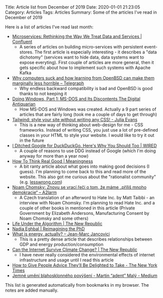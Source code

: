 Title: Article list from December of 2019
Date: 2020-01-01 21:23:05
Category: Articles
Tags: Articles
Summary: Some of the articles I've read in December of 2019

Here is a list of articles I've read last month:

* [Microservices: Rethinking the Way We Treat Data and Services | Confluent](https://www.confluent.io/blog/data-dichotomy-rethinking-the-way-we-treat-data-and-services/)
    * A series of articles on building micro-services with persistent
       event-stores. The first article is especially interesting - it describes
       a "data dichotomy" (services want to hide data, data systems want to
       expose everyting). First couple of articles are more general, then it
       gets specific about how to implement such systems with Apache Kafka
* [Why computers suck and how learning from OpenBSD can make them marginally less horrible – Telegraph](https://telegra.ph/Why-OpenBSD-is-marginally-less-horrible-12-05)
    * Why endless backward compatibility is bad and OpenBSD is good thanks to
       not keeping it
* [Doing Windows, Part 1: MS-DOS and Its Discontents The Digital Antiquarian](https://www.filfre.net/2018/06/doing-windows-part-1-ms-dos-and-its-discontents/)
    * How MS-DOS and Windows was created. Actually a 9 part series of articles
       that are fairly long (took me a couple of days to get through)
* [Tailwind: style your site without writing any CSS! - Julia Evans](https://jvns.ca/blog/2018/11/01/tailwind--write-css-without-the-css/)
    * This is a new way of thinking about web-design for me - CSS frameworks. Instead of writing CSS,
       you just use a lot of pre-defined classes in your HTML to style your
       website. I would like to try it out in the future
* [I Ditched Google for DuckDuckGo. Here's Why You Should Too | WIRED](https://www.wired.com/story/i-ditched-google-for-duckduckgo-heres-why-you-should-too/)
    * A couple of reasons to use DDG instead of Google (which I'm doing anyway for more than a year now)
* [How To Think Real Good | Meaningness](https://meaningness.com/metablog/how-to-think)
    * A bit ranty article about what goes into making good decisions (I guess).
       I'm planning to come back to this and read more of the website. This also
       got me curious about the "rationalist community" (e.g. [lesswrong.com](https://www.lesswrong.com/))
* [Noam Chomsky: Znovu se vrací řeči o tom, že máme „příliš mnoho demokracie“ – A2larm](https://a2larm.cz/2019/11/noam-chomsky-znovu-se-vraci-reci-o-tom-ze-mame-prilis-mnoho-demokracie/)
    * A Czech translation of an afterword to Hate Inc. by Matt Taibbi - an
       interview with Noam Chomsky. I'm planning to read Hate Inc. and a couple
       of other books in mentioned in this article (Private Government by
       Elizabeth Andersons, Manufacturing Consent by Noam Chomsky and some
       others)
* [Life Under the Algorithm | The New Republic](https://newrepublic.com/article/155666/life-algorithm)
* [Nadia Eghbal | Reimagining the PhD](https://nadiaeghbal.com/phd)
* [What is energy, actually? – Jean-Marc Jancovici](https://jancovici.com/en/energy-transition/energy-and-us/what-is-energy-actually/)
    * This is a pretty dense article that describes relationships between GDP
       and energy production/consumption
* [Can the Internet Survive Climate Change? | The New Republic](https://newrepublic.com/article/155993/can-internet-survive-climate-change)
    * I have never really considered the environmental effects of internet
       infrastructure and usage until I read this article
* [How to Give People Advice They’ll Be Delighted to Take - The New York Times](https://www.nytimes.com/2019/10/21/smarter-living/how-to-give-better-advice.html)
* [Jemné umění blahosklonného povýšení - Martin “adent” Malý - Medium](https://medium.com/@adent/jemne-umeni-blahosklonneho-povyseni-6ba4b01e919e)


This list is generated automatically from bookmarks in my browser. The notes are added manually.
